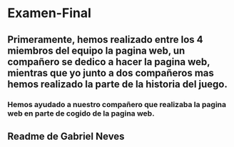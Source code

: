 # Examen-Final
## Primeramente, hemos realizado entre los 4 miembros del equipo la pagina web, un compañero se dedico a hacer la pagina web, mientras que yo junto a dos compañeros mas hemos realizado la parte de la historia del juego.

### Hemos ayudado a nuestro compañero que realizaba la pagina web en parte de cogido de la pagina web.

## Readme de Gabriel Neves
